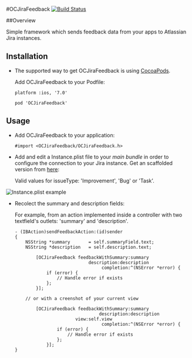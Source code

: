 #OCJiraFeedback 
[![Build Status](https://travis-ci.org/vbergae/OCJiraFeedback.png?branch=master)](https://travis-ci.org/vbergae/OCJiraFeedback)

##Overview

Simple framework which sends feedback data from your apps to Atlassian Jira instances.

## Installation

- The supported way to get OCJiraFeedback is using [CocoaPods](http://cocoapods.org/).

	Add OCJiraFeedback to your Podfile:


	```
	platform :ios, '7.0'

	pod 'OCJiraFeedback'
	```

## Usage

* Add OCJiraFeedback to your application:

	```
	#import <OCJiraFeedback/OCJiraFeedback.h>
	```

* Add and edit a Instance.plist file to your *main bundle* in order to configure the connection to your Jira instance. Get an scaffolded version from [here](https://github.com/vbergae/OCJiraFeedback/blob/master/Resources/Instance.plist.distribution5):

	Valid values for issueType: 'Improvement', 'Bug' or 'Task'.

![Instance.plist example](http://files.victorberga.com/instance_plist_example.png)

* Recolect the summary and description fields:

	For example, from an action implemented inside a controller with two textfield's outlets: 'summary' and 'description'.

	```
	- (IBAction)sendFeedbackAction:(id)sender
	{
		NSString *summary 		= self.summaryField.text;
		NSString *description 	= self.description.text;
	
    		[OCJiraFeedback feedbackWithSummary:summary
        		                description:description
            	        	         completion:^(NSError *error) {
	        	if (error) {
    	        	// Handle error if exists
        		};
	    	}];

		// or with a creenshot of your current view

        	[OCJiraFeedback feedbackWithSummary:summary
                	                description:description
					       view:self.view
                                	 completion:^(NSError *error) {
                	if (error) {
                		// Handle error if exists
                	};
            	}];
	}

	```

